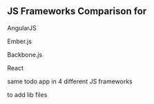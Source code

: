 ## JS Frameworks Comparison for 

AngularJS

Ember.js

Backbone.js 

React

same todo app in 4 different JS frameworks

to add lib files